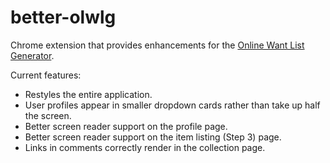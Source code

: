 # better-olwlg

Chrome extension that provides enhancements for the [Online Want List Generator](http://bgg.activityclub.org/olwlg).

Current features:

- Restyles the entire application.
- User profiles appear in smaller dropdown cards rather than take up half the screen.
- Better screen reader support on the profile page.
- Better screen reader support on the item listing (Step 3) page.
- Links in comments correctly render in the collection page.